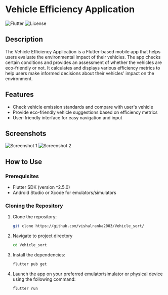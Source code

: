 # Vehicle Efficiency Application

![Flutter](https://img.shields.io/badge/Flutter-%5E2.5.0-blue)
![License](https://img.shields.io/badge/license-MIT-green)

## Description

The Vehicle Efficiency Application is a Flutter-based mobile app that helps users evaluate the environmental impact of their vehicles. The app checks certain conditions and provides an assessment of whether the vehicles are eco-friendly or not. It calculates and displays various efficiency metrics to help users make informed decisions about their vehicles' impact on the environment.

## Features

- Check vehicle emission standards and compare with user's vehicle
- Provide eco-friendly vehicle suggestions based on efficiency metrics
- User-friendly interface for easy navigation and input

## Screenshots

![Screenshot 1](screenshots/screenshot1.png)
![Screenshot 2](screenshots/screenshot2.png)

## How to Use

### Prerequisites

- Flutter SDK (version ^2.5.0)
- Android Studio or Xcode for emulators/simulators

### Cloning the Repository

1. Clone the repository:
   ```bash
   git clone https://github.com/vishalranka2003/Vehicle_sort/
2. Navigate to project directory
   ```bash
   cd Vehicle_sort
3. Install the dependencies:
   ```bash
   flutter pub get
4. Launch the app on your preferred emulator/simulator or physical device using the following command:
   ```bash
   flutter run

